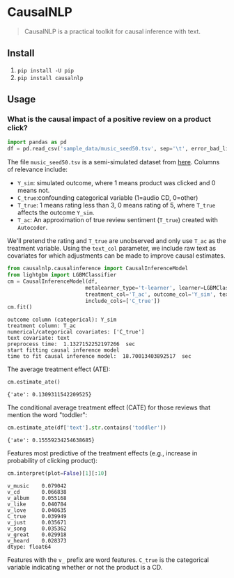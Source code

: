 # CausalNLP
> CausalNLP is a practical toolkit for causal inference with text.


## Install

1. `pip install -U pip`
2. `pip install causalnlp`

## Usage

### What is the causal impact of a positive review on a product click?

```python
import pandas as pd
df = pd.read_csv('sample_data/music_seed50.tsv', sep='\t', error_bad_lines=False)
```

The file `music_seed50.tsv` is a semi-simulated dataset from [here](https://github.com/rpryzant/causal-text). Columns of relevance include:
- `Y_sim`: simulated outcome, where 1 means product was clicked and 0 means not. 
- `C_true`:confounding categorical variable (1=audio CD, 0=other)
- `T_true`: 1 means rating less than 3, 0 means rating of 5, where `T_true` affects the outcome `Y_sim`.
- `T_ac`: An approximation of true review sentiment (`T_true`) created with `Autocoder`.

We'll pretend the rating and `T_true` are unobserved and only use `T_ac` as the treatment variable. Using the `text_col` parameter, we include raw text as covariates for which adjustments can be made to improve causal estimates.

```python
from causalnlp.causalinference import CausalInferenceModel
from lightgbm import LGBMClassifier
cm = CausalInferenceModel(df, 
                         metalearner_type='t-learner', learner=LGBMClassifier(num_leaves=500),
                         treatment_col='T_ac', outcome_col='Y_sim', text_col='text',
                         include_cols=['C_true'])
cm.fit()
```

    outcome column (categorical): Y_sim
    treatment column: T_ac
    numerical/categorical covariates: ['C_true']
    text covariate: text
    preprocess time:  1.1327152252197266  sec
    start fitting causal inference model
    time to fit causal inference model:  18.70013403892517  sec


The average treatment effect (ATE):

```python
cm.estimate_ate()
```




    {'ate': 0.1309311542209525}



The conditional average treatment effect (CATE) for those reviews that mention the word "toddler":

```python
cm.estimate_ate(df['text'].str.contains('toddler'))
```




    {'ate': 0.15559234254638685}



Features most predictive of the treatment effects (e.g., increase in probability of clicking product):

```python
cm.interpret(plot=False)[1][:10]
```




    v_music    0.079042
    v_cd       0.066838
    v_album    0.055168
    v_like     0.040784
    v_love     0.040635
    C_true     0.039949
    v_just     0.035671
    v_song     0.035362
    v_great    0.029918
    v_heard    0.028373
    dtype: float64



Features with the `v_` prefix are word features. `C_true` is the categorical variable indicating whether or not the product is a CD.
